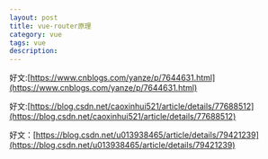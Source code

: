 ```yaml
---
layout: post
title: vue-router原理
category: vue
tags: vue
description: 
---
```


好文:[https://www.cnblogs.com/yanze/p/7644631.html](https://www.cnblogs.com/yanze/p/7644631.html)

好文:[https://blog.csdn.net/caoxinhui521/article/details/77688512](https://blog.csdn.net/caoxinhui521/article/details/77688512)

好文：[https://blog.csdn.net/u013938465/article/details/79421239](https://blog.csdn.net/u013938465/article/details/79421239)
